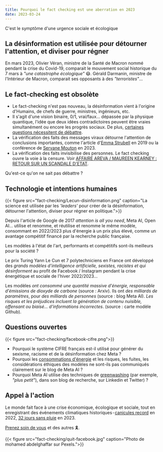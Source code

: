 ```yaml
---
title: Pourquoi le fact checking est une aberration en 2023
date: 2023-03-24
---
```


C'est le symptôme d'une urgence sociale et écologique

<!--more-->

## La désinformation est utilisée pour détourner l'attention, et diviser pour régner

En mars 2023, Olivier Véran, ministre de la Santé de Macron nommé pendant la crise du Covid-19, comparait le mouvement social historique du 7 mars à <i>"une catastrophe écologique"</i> 😷. Gérald Darmanin, ministre de l'Intérieur de Macron, comparait ses opposants à des <i>"terroristes"</i>...

## Le fact-checking est obsolète

- Le fact-checking n'est pas nouveau, la désinformation vient à l'origine d'Humains, de chefs de guerre, ministres, ingénieurs, etc.
- Il s'agit d'une vision binaire, 0/1, vrai/faux... dépassée par la physique quantique, l'idée que deux idées contradictoires peuvent être vraies simultanément ou encore les progrès sociaux. De plus, [certaines questions nécessitent de débattre](https://www.blast-info.fr/articles/2023/sommes-nous-toujours-en-democratie-AwJ1_TmlTM-ONwHybrhuqQ).
- La vérification des faits des messages viraux détourne l'attention de conclusions importantes, comme l'article d'[Emma Strubell](https://www.mtpcours.fr/c/desinformation/emma-strubell/) en 2019 ou la conférence de [Servane Mouton](https://www.youtube.com/watch?v=OUZpHO9JXbE&ab_channel=ComprendreetAgir) en 2023.
- La vérification des faits invisibilise des personnes. Le fact checking ouvre la voie à la censure. Voir [AFFAIRE AREVA / MAUREEN KEARNEY : RETOUR SUR UN SCANDALE D'ETAT](https://www.youtube.com/watch?v=kRyriD9iLZY&ab_channel=BLAST%2CLesouffledel%27info).

Qu'est-ce qu'on ne sait pas débattre ?

## Technologie et intentions humaines

{{< figure src="fact-checking/Lecun-disinformation.png" caption="La science est utilisée par les <i>'leaders'</i> pour créer de la désinformation, détourner l'attention, diviser pour régner en politique.">}}

Depuis l'article de Google de 2017 <i>attention is all you need</i>, Meta AI, Open AI… utilise et renomme, et réutilise et renomme le même modèle, consommant en 2022/2023 plus d'énergie à un prix plus élevé, comme un avantage compétitif financé par la recherche public française.

Les modèles à l'état de l'art, performants et compétitifs sont-ils meilleurs pour la société ?

Le prix Turing Yann Le Cun et 7 polytechniciens en France ont développé des <i>grands modèles d'intelligence artificielle, sexistes, racistes et qui désinforment</i> au profit de Facebook / Instagram pendant la crise énergétique et sociale de l'hiver 2022/2023...

Les modèles <i>ont consommé une quantité massive d'énergie, responsable d'émissions de dioxyde de carbone</i> (source : Arxiv). Ils ont <i>des milliards de paramètres</i>, pour <i>des milliards de personnes</i> (source : blog Meta AI). <i>Les risques et les préjudices incluent la génération de contenu nuisible, offensant ou biaisé… d'informations incorrectes</i>. (source : carte modèle Github).

## Questions ouvertes

{{< figure src="fact-checking/facebook-cifre.png">}}

- Pourquoi le système CIFRE français est-il utilisé pour générer du sexisme, racisme et de la désinformation chez Meta ?
- Pourquoi les [consommations d'énergie](https://www.mtpcours.fr/c/desinformation/emma-strubell/) et les risques, les fuites, les considérations éthiques des modèles ne sont-ils pas communiqués clairement sur le blog de Meta AI ?
- Pourquoi Meta AI utilise des techniques de [greenwashing](https://www.mtpcours.fr/c/desinformation/greenwashing/) (par exemple, <i>"plus petit"</i>), dans son blog de recherche, sur Linkedin et Twitter) ?

## Appel à l'action

Le monde fait face à une crise économique, écologique et sociale, tout en enregistrant des événements climatiques historiques - [canicules record](https://meteofrance.com/actualites-et-dossiers/actualites/2022-annee-la-plus-chaude-en-france) en 2022, [32 jours sans pluie](https://meteofrance.com/actualites-et-dossiers/actualites/climat/secheresse-32-jours-sans-pluie-en-france-record-battu) en 2023.

[Prenez soin de vous](https://www.mtpcours.fr/fr/c/desinformation/pratique/) et des autres 🎗.

{{< figure src="fact-checking/quit-facebook.jpg" caption="Photo de mohamed abdelghaffar sur Pexels.">}}